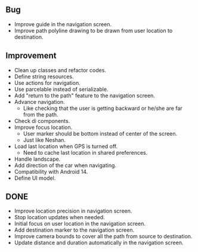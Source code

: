 ## Bug
- Improve guide in the navigation screen.
- Improve path polyline drawing to be drawn from user location to destination.

## Improvement
- Clean up classes and refactor codes.
- Define string resources.
- Use actions for navigation.
- Use parcelable instead of serializable.
- Add "return to the path" feature to the navigation screen.
- Advance navigation.
  - Like checking that the user is getting backward or he/she are far from the path.
- Check di components.
- Improve focus location.
  - User marker should be bottom instead of center of the screen.
  - Just like Neshan.
- Load last location when GPS is turned off.
  - Need to cache last location in shared preferences.
- Handle landscape.
- Add direction of the car when navigating.
- Compatibility with Android 14.
- Define UI model.

## DONE
- Improve location precision in navigation screen.
- Stop location updates when needed.
- Initial focus on user location in the navigation screen.
- Add destination marker to the navigation screen.
- Improve camera bounds to cover all the path from source to destination.
- Update distance and duration automatically in the navigation screen.